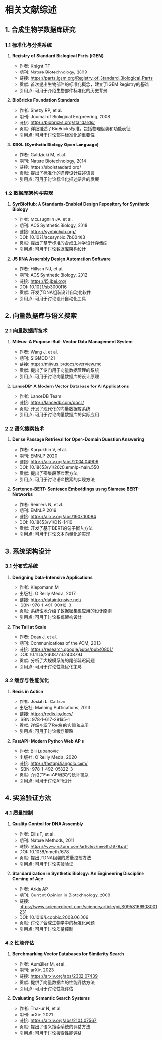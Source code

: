 # 相关文献综述

## 1. 合成生物学数据库研究

### 1.1 标准化与分类系统

1. **Registry of Standard Biological Parts (iGEM)**
   - 作者: Knight TF
   - 期刊: Nature Biotechnology, 2003
   - 链接: https://parts.igem.org/Registry_of_Standard_Biological_Parts
   - 贡献: 首次提出生物部件的标准化概念，建立了iGEM Registry的基础
   - 引用点: 可用于介绍生物部件标准化的历史背景

2. **BioBricks Foundation Standards**
   - 作者: Shetty RP, et al.
   - 期刊: Journal of Biological Engineering, 2008
   - 链接: https://biobricks.org/standards/
   - 贡献: 详细描述了BioBricks标准，包括物理组装和功能表征
   - 引用点: 可用于讨论部件标准化的重要性

3. **SBOL (Synthetic Biology Open Language)**
   - 作者: Galdzicki M, et al.
   - 期刊: Nature Biotechnology, 2014
   - 链接: https://sbolstandard.org/
   - 贡献: 提出了标准化的遗传设计描述语言
   - 引用点: 可用于讨论标准化描述语言的发展

### 1.2 数据库架构与实现

1. **SynBioHub: A Standards-Enabled Design Repository for Synthetic Biology**
   - 作者: McLaughlin JA, et al.
   - 期刊: ACS Synthetic Biology, 2018
   - 链接: https://synbiohub.org/
   - DOI: 10.1021/acssynbio.7b00403
   - 贡献: 提出了基于标准的合成生物学设计存储库
   - 引用点: 可用于讨论数据库架构设计

2. **J5 DNA Assembly Design Automation Software**
   - 作者: Hillson NJ, et al.
   - 期刊: ACS Synthetic Biology, 2012
   - 链接: https://j5.jbei.org/
   - DOI: 10.1021/sb3000116
   - 贡献: 开发了DNA组装设计自动化软件
   - 引用点: 可用于讨论设计自动化工具

## 2. 向量数据库与语义搜索

### 2.1 向量数据库技术

1. **Milvus: A Purpose-Built Vector Data Management System**
   - 作者: Wang J, et al.
   - 期刊: SIGMOD '21
   - 链接: https://milvus.io/docs/overview.md
   - 贡献: 提出了专门用于向量数据管理的系统
   - 引用点: 可用于讨论向量数据库的设计原理

2. **LanceDB: A Modern Vector Database for AI Applications**
   - 作者: LanceDB Team
   - 链接: https://lancedb.com/docs/
   - 贡献: 开发了现代化的向量数据库系统
   - 引用点: 可用于讨论向量数据库的实际应用

### 2.2 语义搜索技术

1. **Dense Passage Retrieval for Open-Domain Question Answering**
   - 作者: Karpukhin V, et al.
   - 期刊: EMNLP 2020
   - 链接: https://arxiv.org/abs/2004.04906
   - DOI: 10.18653/v1/2020.emnlp-main.550
   - 贡献: 提出了密集段落检索方法
   - 引用点: 可用于讨论语义搜索的实现方法

2. **Sentence-BERT: Sentence Embeddings using Siamese BERT-Networks**
   - 作者: Reimers N, et al.
   - 期刊: EMNLP 2019
   - 链接: https://arxiv.org/abs/1908.10084
   - DOI: 10.18653/v1/D19-1410
   - 贡献: 开发了基于BERT的句子嵌入方法
   - 引用点: 可用于讨论文本向量化的实现

## 3. 系统架构设计

### 3.1 分布式系统

1. **Designing Data-Intensive Applications**
   - 作者: Kleppmann M
   - 出版社: O'Reilly Media, 2017
   - 链接: https://dataintensive.net/
   - ISBN: 978-1-491-90312-3
   - 贡献: 系统性地介绍了数据密集型应用的设计原则
   - 引用点: 可用于讨论系统架构设计

2. **The Tail at Scale**
   - 作者: Dean J, et al.
   - 期刊: Communications of the ACM, 2013
   - 链接: https://research.google/pubs/pub40801/
   - DOI: 10.1145/2408776.2408794
   - 贡献: 分析了大规模系统的尾部延迟问题
   - 引用点: 可用于讨论性能优化策略

### 3.2 缓存与性能优化

1. **Redis in Action**
   - 作者: Josiah L. Carlson
   - 出版社: Manning Publications, 2013
   - 链接: https://redis.io/docs/
   - ISBN: 978-1-617-29165-1
   - 贡献: 详细介绍了Redis的实现和应用
   - 引用点: 可用于讨论缓存策略

2. **FastAPI: Modern Python Web APIs**
   - 作者: Bill Lubanovic
   - 出版社: O'Reilly Media, 2020
   - 链接: https://fastapi.tiangolo.com/
   - ISBN: 978-1-492-05322-3
   - 贡献: 介绍了FastAPI框架的设计理念
   - 引用点: 可用于讨论API设计

## 4. 实验验证方法

### 4.1 质量控制

1. **Quality Control for DNA Assembly**
   - 作者: Ellis T, et al.
   - 期刊: Nature Methods, 2011
   - 链接: https://www.nature.com/articles/nmeth.1678.pdf
   - DOI: 10.1038/nmeth.1678
   - 贡献: 提出了DNA组装的质量控制方法
   - 引用点: 可用于讨论实验验证

2. **Standardization in Synthetic Biology: An Engineering Discipline Coming of Age**
   - 作者: Arkin AP
   - 期刊: Current Opinion in Biotechnology, 2008
   - 链接: https://www.sciencedirect.com/science/article/pii/S0958166908001231
   - DOI: 10.1016/j.copbio.2008.06.006
   - 贡献: 讨论了合成生物学中的标准化问题
   - 引用点: 可用于讨论质量控制

### 4.2 性能评估

1. **Benchmarking Vector Databases for Similarity Search**
   - 作者: Aumüller M, et al.
   - 期刊: arXiv, 2023
   - 链接: https://arxiv.org/abs/2302.07439
   - 贡献: 提供了向量数据库的性能评估方法
   - 引用点: 可用于讨论性能评估

2. **Evaluating Semantic Search Systems**
   - 作者: Thakur N, et al.
   - 期刊: arXiv, 2021
   - 链接: https://arxiv.org/abs/2104.07567
   - 贡献: 提出了语义搜索系统的评估方法
   - 引用点: 可用于讨论搜索性能评估 